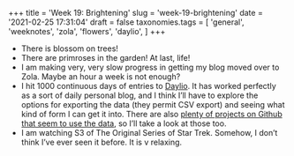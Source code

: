 +++
title = 'Week 19: Brightening'
slug = 'week-19-brightening'
date = '2021-02-25 17:31:04'
draft = false
taxonomies.tags = [
	'general',
	'weeknotes',
	'zola',
	'flowers',
	'daylio',
]
+++
- There is blossom on trees!
- There are primroses in the garden! At last, life!
- I am making very, very slow progress in getting my blog moved over to Zola. Maybe an hour a week is not enough?
- I hit 1000 continuous days of entries to [Daylio](https://daylio.net/). It has worked perfectly as a sort of daily personal blog, and I think I’ll have to explore the options for exporting the data (they permit CSV export) and seeing what kind of form I can get it into. There are also [plenty of projects on Github that seem to use the data](https://github.com/search?q=daylio), so I’ll take a look at those too.
- I am watching S3 of The Original Series of Star Trek. Somehow, I don’t think I’ve ever seen it before. It is v relaxing.

